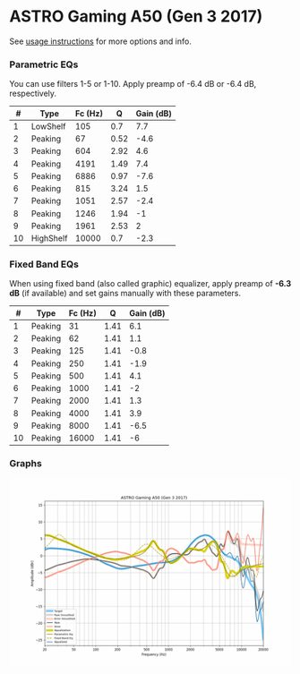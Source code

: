 # ASTRO Gaming A50 (Gen 3 2017)
See [usage instructions](https://github.com/jaakkopasanen/AutoEq#usage) for more options and info.

### Parametric EQs
You can use filters 1-5 or 1-10. Apply preamp of -6.4 dB or -6.4 dB, respectively.

|   # | Type      |   Fc (Hz) |    Q |   Gain (dB) |
|-----|-----------|-----------|------|-------------|
|   1 | LowShelf  |       105 | 0.7  |         7.7 |
|   2 | Peaking   |        67 | 0.52 |        -4.6 |
|   3 | Peaking   |       604 | 2.92 |         4.6 |
|   4 | Peaking   |      4191 | 1.49 |         7.4 |
|   5 | Peaking   |      6886 | 0.97 |        -7.6 |
|   6 | Peaking   |       815 | 3.24 |         1.5 |
|   7 | Peaking   |      1051 | 2.57 |        -2.4 |
|   8 | Peaking   |      1246 | 1.94 |        -1   |
|   9 | Peaking   |      1961 | 2.53 |         2   |
|  10 | HighShelf |     10000 | 0.7  |        -2.3 |

### Fixed Band EQs
When using fixed band (also called graphic) equalizer, apply preamp of **-6.3 dB** (if available) and set gains manually with these parameters.

|   # | Type    |   Fc (Hz) |    Q |   Gain (dB) |
|-----|---------|-----------|------|-------------|
|   1 | Peaking |        31 | 1.41 |         6.1 |
|   2 | Peaking |        62 | 1.41 |         1.1 |
|   3 | Peaking |       125 | 1.41 |        -0.8 |
|   4 | Peaking |       250 | 1.41 |        -1.9 |
|   5 | Peaking |       500 | 1.41 |         4.1 |
|   6 | Peaking |      1000 | 1.41 |        -2   |
|   7 | Peaking |      2000 | 1.41 |         1.3 |
|   8 | Peaking |      4000 | 1.41 |         3.9 |
|   9 | Peaking |      8000 | 1.41 |        -6.5 |
|  10 | Peaking |     16000 | 1.41 |        -6   |

### Graphs
![](./ASTRO%20Gaming%20A50%20(Gen%203%202017).png)
